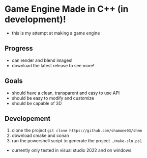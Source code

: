 # Game Engine Made in C++ (in development)!
- this is my attempt at making a game engine

## Progress
- can render and blend images!
- download the latest release to see more!

## Goals
- should have a clean, transparent and easy to use API
- should be easy to modify and customize
- should be capable of 3D

## Developement
1. clone the project `git clone https://github.com/shamone03/shmn`
2. download cmake and conan
3. run the powershell script to generate the project `./make-sln.ps1`

- currently only tested in visual studio 2022 and on windows
